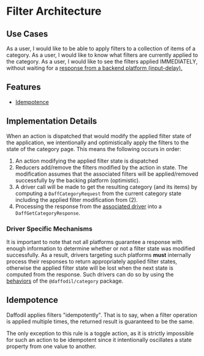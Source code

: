 # Filter Architecture

## Use Cases

As a user, I would like to be able to apply filters to a collection of items of a category.
As a user, I would like to know what filters are currently applied to the category. 
As a user, I would like to see the filters applied IMMEDIATELY, without waiting for a [response from a backend platform (input-delay).](https://web.dev/fid/)

## Features
- [Idempotence](./filtering/idempotence.md)

## Implementation Details

When an action is dispatched that would modify the applied filter state of the application, we intentionally and optimistically apply the filters to the state of the category page. This means the following occurs in order:

1. An action modifying the applied filter state is dispatched
2. Reducers add/remove the filters modified by the action in state. The modification assumes that the associated filters will be applied/removed successfully by the backing platform (optimistic).
3. A driver call will be made to get the resulting category (and its items) by computing a `DaffCategoryRequest` from the current category state including the applied filter modification from (2).
4. Processing the response from the [associated driver](./#driver-specific-mechanisms) into a `DaffGetCategoryResponse`. 

### Driver Specific Mechanisms
It is important to note that not all platforms guarantee a response with enough information to determine whether or not a filter state was modified successfully. As a result, drivers targeting such platforms **must** internally process their responses to return appropriately applied filter states, otherwise the applied filter state will be lost when the next state is computed from the response. Such drivers can do so by using the [behaviors](../../src/filters/behaviors) of the `@daffodil/category` package.

## Idempotence

Daffodil applies filters "idempotently". That is to say, when a filter operation is applied multiple times, the returned result is guaranteed to be the same. 

The only exception to this rule is a toggle action, as it is strictly impossible for such an action to be idempotent since it intentionally oscillates a state property from one value to another.
